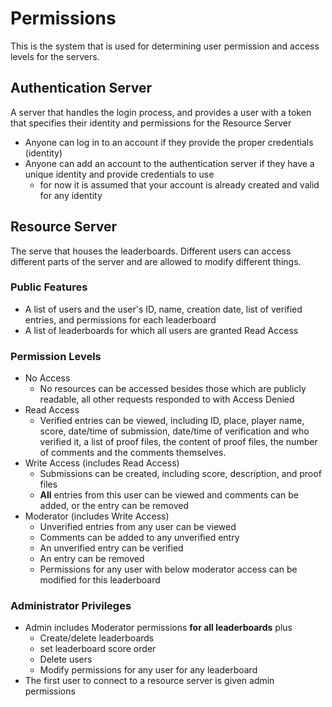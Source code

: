 # Permissions
This is the system that is used for determining user permission and access levels for the servers.
## Authentication Server
A server that handles the login process, and provides a user with a token that specifies their identity and permissions for the Resource Server
- Anyone can log in to an account if they provide the proper credentials (identity)
- Anyone can add an account to the authentication server if they have a unique identity and provide credentials to use
  - for now it is assumed that your account is already created and valid for any identity
## Resource Server
The serve that houses the leaderboards. Different users can access different parts of the server and are allowed to modify different things.
### Public Features
  - A list of users and the user's ID, name, creation date, list of verified entries, and permissions for each leaderboard
  - A list of leaderboards for which all users are granted Read Access
### Permission Levels
  - No Access
    - No resources can be accessed besides those which are publicly readable, all other requests responded to with Access Denied  
  - Read Access
    - Verified entries can be viewed, including ID, place, player name, score, date/time of submission, date/time of verification and who verified it, a list of proof files, the content of proof files, the number of comments and the comments themselves.
  - Write Access (includes Read Access)
    - Submissions can be created, including score, description, and proof files
    - **All** entries from this user can be viewed and comments can be added, or the entry can be removed
  - Moderator (includes Write Access)
    - Unverified entries from any user can be viewed
    - Comments can be added to any unverified entry
    - An unverified entry can be verified
    - An entry can be removed
    - Permissions for any user with below moderator access can be modified for this leaderboard
### Administrator Privileges
- Admin includes Moderator permissions **for all leaderboards** plus
  - Create/delete leaderboards
  - set leaderboard score order
  - Delete users
  - Modify permissions for any user for any leaderboard
- The first user to connect to a resource server is given admin permissions